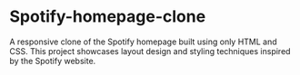 # Spotify-homepage-clone
A responsive clone of the Spotify homepage built using only HTML and CSS. This project showcases layout design and styling techniques inspired by the Spotify website.
